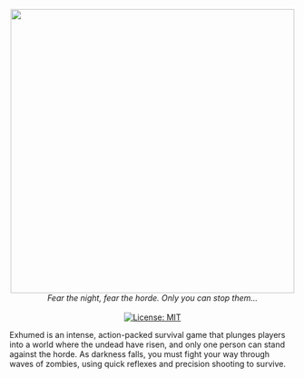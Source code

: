 <p align="center">
  <img width="500" src="https://cloud-6ghtq3d4f-hack-club-bot.vercel.app/0exhumed-logo.png">
  <br>
  <i>Fear the night, fear the horde. Only you can stop them...</i>
  <br>
  <br>
    <a href="#"><img src="https://img.shields.io/badge/License-MIT-green.svg" alt="License: MIT"></a>
</p>

Exhumed is an intense, action-packed survival game that plunges players into a world where the undead have risen, and only one person can stand against the horde. As darkness falls, you must fight your way through waves of zombies, using quick reflexes and precision shooting to survive.
